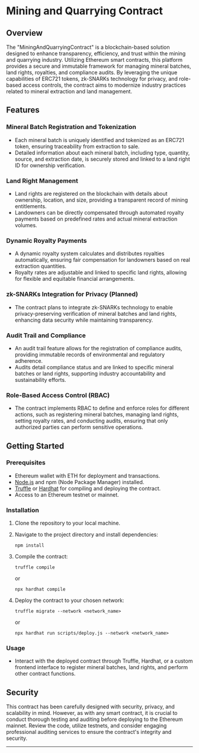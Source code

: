 # Mining and Quarrying Contract

## Overview

The "MiningAndQuarryingContract" is a blockchain-based solution designed to enhance transparency, efficiency, and trust within the mining and quarrying industry. Utilizing Ethereum smart contracts, this platform provides a secure and immutable framework for managing mineral batches, land rights, royalties, and compliance audits. By leveraging the unique capabilities of ERC721 tokens, zk-SNARKs technology for privacy, and role-based access controls, the contract aims to modernize industry practices related to mineral extraction and land management.

## Features

### Mineral Batch Registration and Tokenization

- Each mineral batch is uniquely identified and tokenized as an ERC721 token, ensuring traceability from extraction to sale.
- Detailed information about each mineral batch, including type, quantity, source, and extraction date, is securely stored and linked to a land right ID for ownership verification.

### Land Right Management

- Land rights are registered on the blockchain with details about ownership, location, and size, providing a transparent record of mining entitlements.
- Landowners can be directly compensated through automated royalty payments based on predefined rates and actual mineral extraction volumes.

### Dynamic Royalty Payments

- A dynamic royalty system calculates and distributes royalties automatically, ensuring fair compensation for landowners based on real extraction quantities.
- Royalty rates are adjustable and linked to specific land rights, allowing for flexible and equitable financial arrangements.

### zk-SNARKs Integration for Privacy (Planned)

- The contract plans to integrate zk-SNARKs technology to enable privacy-preserving verification of mineral batches and land rights, enhancing data security while maintaining transparency.

### Audit Trail and Compliance

- An audit trail feature allows for the registration of compliance audits, providing immutable records of environmental and regulatory adherence.
- Audits detail compliance status and are linked to specific mineral batches or land rights, supporting industry accountability and sustainability efforts.

### Role-Based Access Control (RBAC)

- The contract implements RBAC to define and enforce roles for different actions, such as registering mineral batches, managing land rights, setting royalty rates, and conducting audits, ensuring that only authorized parties can perform sensitive operations.

## Getting Started

### Prerequisites

- Ethereum wallet with ETH for deployment and transactions.
- [Node.js](https://nodejs.org/) and npm (Node Package Manager) installed.
- [Truffle](https://www.trufflesuite.com/truffle) or [Hardhat](https://hardhat.org/) for compiling and deploying the contract.
- Access to an Ethereum testnet or mainnet.

### Installation

1. Clone the repository to your local machine.
2. Navigate to the project directory and install dependencies:

   ```
   npm install
   ```

3. Compile the contract:

   ```
   truffle compile
   ```

   or

   ```
   npx hardhat compile
   ```

4. Deploy the contract to your chosen network:

   ```
   truffle migrate --network <network_name>
   ```

   or

   ```
   npx hardhat run scripts/deploy.js --network <network_name>
   ```

### Usage

- Interact with the deployed contract through Truffle, Hardhat, or a custom frontend interface to register mineral batches, land rights, and perform other contract functions.

## Security

This contract has been carefully designed with security, privacy, and scalability in mind. However, as with any smart contract, it is crucial to conduct thorough testing and auditing before deploying to the Ethereum mainnet. Review the code, utilize testnets, and consider engaging professional auditing services to ensure the contract's integrity and security.

---

